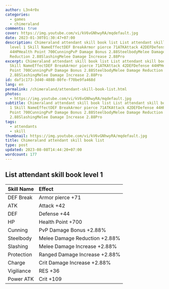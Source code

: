 ```yaml
---
author: L3n4r0x
categories:
  - games
  - chimeraland
comments: true
cover: https://img.youtube.com/vi/kV6vGNhwyRA/mqdefault.jpg
date: 2023-01-30T01:30:47+07:00
description: Chimeraland attendant skill book list List attendant skill book
  level 1 Skill NameEffectDEF BreakArmor pierce 71ATKAttack 42DEFDefense
  44HPHealth Point 700CunningPvP Damage Bonus 2.88SteelbodyMelee Damage
  Reduction 2.88SlashingMelee Damage Increase 2.88Pro
excerpt: Chimeraland attendant skill book list List attendant skill book level 1
  Skill NameEffectDEF BreakArmor pierce 71ATKAttack 42DEFDefense 44HPHealth
  Point 700CunningPvP Damage Bonus 2.88SteelbodyMelee Damage Reduction
  2.88SlashingMelee Damage Increase 2.88Pro
id: daf1c173-3d40-4888-80fe-f70be9fa468d
lang: en
permalink: /chimeraland/attendant-skill-book-list.html
photos:
  - https://img.youtube.com/vi/kV6vGNhwyRA/mqdefault.jpg
subtitle: Chimeraland attendant skill book list List attendant skill book level
  1 Skill NameEffectDEF BreakArmor pierce 71ATKAttack 42DEFDefense 44HPHealth
  Point 700CunningPvP Damage Bonus 2.88SteelbodyMelee Damage Reduction
  2.88SlashingMelee Damage Increase 2.88Pro
tags:
  - attendants
  - skill
thumbnail: https://img.youtube.com/vi/kV6vGNhwyRA/mqdefault.jpg
title: Chimeraland attendant skill book list
type: post
updated: 2023-08-08T14:44:20+07:00
wordcount: 177
---
```


## List attendant skill book level 1

| Skill Name | Effect |
| :--- | :--- |
| DEF Break | Armor pierce +71 |
| ATK | Attack +42 |
| DEF | Defense +44 |
| HP | Health Point +700 |
| Cunning | PvP Damage Bonus +2.88% |
| Steelbody | Melee Damage Reduction +2.88% |
| Slashing | Melee Damage Increase +2.88% |
| Protection | Ranged Damage Increase +2.88% |
| Charge | Crit Damage Increase +2.88% |
| Vigiliance | RES +36 |
| Power ATK | Crit +109 |
